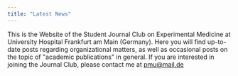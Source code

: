 ```yaml
---
title: "Latest News"
---
```

This is the Website of the Student Journal Club on Experimental Medicine at University Hospital Frankfurt am Main (Germany). Here you will find up-to-date posts regarding organizational matters, as well as occasional posts on the topic of "academic publications" in general.
If you are interested in joining the Journal Club, please contact me at [pmu@mail.de](mailto:pmu@mail.de)
